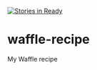 [![Stories in Ready](https://badge.waffle.io/waffle-maker/waffle-recipe.png?label=ready&title=Ready)](https://waffle.io/waffle-maker/waffle-recipe)
# waffle-recipe
My Waffle recipe
